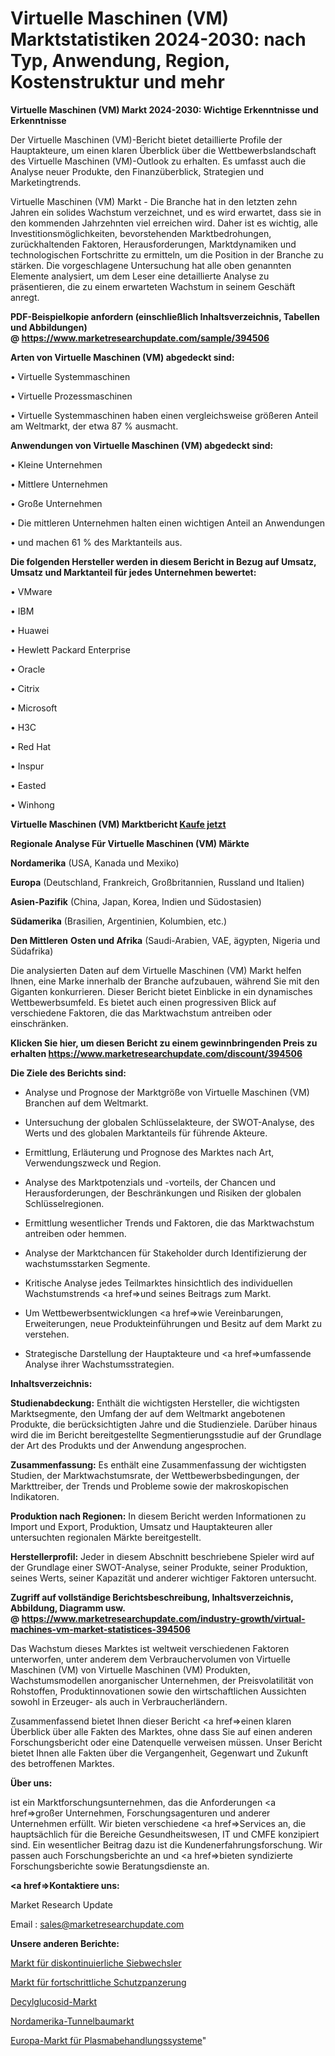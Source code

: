 # Virtuelle Maschinen (VM) Marktstatistiken 2024-2030: nach Typ, Anwendung, Region, Kostenstruktur und mehr

<strong>Virtuelle Maschinen (VM) Markt 2024-2030: Wichtige Erkenntnisse und Erkenntnisse</strong>

Der Virtuelle Maschinen (VM)-Bericht bietet detaillierte Profile der Hauptakteure, um einen klaren Überblick über die Wettbewerbslandschaft des Virtuelle Maschinen (VM)-Outlook zu erhalten. Es umfasst auch die Analyse neuer Produkte, den Finanzüberblick, Strategien und Marketingtrends.

Virtuelle Maschinen (VM) Markt - Die Branche hat in den letzten zehn Jahren ein solides Wachstum verzeichnet, und es wird erwartet, dass sie in den kommenden Jahrzehnten viel erreichen wird. Daher ist es wichtig, alle Investitionsmöglichkeiten, bevorstehenden Marktbedrohungen, zurückhaltenden Faktoren, Herausforderungen, Marktdynamiken und technologischen Fortschritte zu ermitteln, um die Position in der Branche zu stärken. Die vorgeschlagene Untersuchung hat alle oben genannten Elemente analysiert, um dem Leser eine detaillierte Analyse zu präsentieren, die zu einem erwarteten Wachstum in seinem Geschäft anregt.

<strong><b>PDF-Beispielkopie anfordern (einschließlich Inhaltsverzeichnis, Tabellen und Abbildungen) @ </b></strong><strong><a href=https://www.marketresearchupdate.com/sample/394506><strong>https://www.marketresearchupdate.com/sample/394506</u></a></strong></strong>

<strong>Arten von Virtuelle Maschinen (VM) abgedeckt sind:</strong>

• Virtuelle Systemmaschinen

• Virtuelle Prozessmaschinen

• Virtuelle Systemmaschinen haben einen vergleichsweise größeren Anteil am Weltmarkt, der etwa 87 % ausmacht.

<strong>Anwendungen von Virtuelle Maschinen (VM) abgedeckt sind:</strong>

• Kleine Unternehmen

• Mittlere Unternehmen

• Große Unternehmen

• Die mittleren Unternehmen halten einen wichtigen Anteil an Anwendungen

• und machen 61 % des Marktanteils aus.

<strong>Die folgenden Hersteller werden in diesem Bericht in Bezug auf Umsatz, Umsatz und Marktanteil für jedes Unternehmen bewertet:</strong>

• VMware

• IBM

• Huawei

• Hewlett Packard Enterprise

• Oracle

• Citrix

• Microsoft

• H3C

• Red Hat

• Inspur

• Easted

• Winhong

<strong>Virtuelle Maschinen (VM) Marktbericht <a href=https://www.marketresearchupdate.com/buynow/394506>Kaufe jetzt</a></strong>

<strong>Regionale Analyse Für Virtuelle Maschinen (VM) Märkte</strong>

<strong>Nordamerika</strong> (USA, Kanada und Mexiko)

<strong>Europa</strong> (Deutschland, Frankreich, Großbritannien, Russland und Italien)

<strong>Asien-Pazifik</strong> (China, Japan, Korea, Indien und Südostasien)

<strong>Südamerika</strong> (Brasilien, Argentinien, Kolumbien, etc.)

<strong>Den Mittleren</strong> <strong>Osten und Afrika</strong> (Saudi-Arabien, VAE, ägypten, Nigeria und Südafrika)

Die analysierten Daten auf dem Virtuelle Maschinen (VM) Markt helfen Ihnen, eine Marke innerhalb der Branche aufzubauen, während Sie mit den Giganten konkurrieren. Dieser Bericht bietet Einblicke in ein dynamisches Wettbewerbsumfeld. Es bietet auch einen progressiven Blick auf verschiedene Faktoren, die das Marktwachstum antreiben oder einschränken.

<strong>Klicken Sie hier, um diesen Bericht zu einem gewinnbringenden Preis zu erhalten
</strong><strong><a href=https://www.marketresearchupdate.com/discount/394506>https://www.marketresearchupdate.com/discount/394506</b></u></strong></a>

<strong>Die Ziele des Berichts sind:</strong>

- Analyse und Prognose der Marktgröße von Virtuelle Maschinen (VM) Branchen auf dem Weltmarkt.

- Untersuchung der globalen Schlüsselakteure, der SWOT-Analyse, des Werts und des globalen Marktanteils für führende Akteure.

- Ermittlung, Erläuterung und Prognose des Marktes nach Art, Verwendungszweck und Region.

- Analyse des Marktpotenzials und -vorteils, der Chancen und Herausforderungen, der Beschränkungen und Risiken der globalen Schlüsselregionen.

- Ermittlung wesentlicher Trends und Faktoren, die das Marktwachstum antreiben oder hemmen.

- Analyse der Marktchancen für Stakeholder durch Identifizierung der wachstumsstarken Segmente.

- Kritische Analyse jedes Teilmarktes hinsichtlich des individuellen Wachstumstrends <a href=>und</a> seines Beitrags zum Markt.

- Um Wettbewerbsentwicklungen <a href=>wie</a> Vereinbarungen, Erweiterungen, neue Produkteinführungen und Besitz auf dem Markt zu verstehen.

- Strategische Darstellung der Hauptakteure und <a href=>umfas</a>sende Analyse ihrer Wachstumsstrategien.

<strong>Inhaltsverzeichnis:</strong>

<strong>Studienabdeckung:</strong> Enthält die wichtigsten Hersteller, die wichtigsten Marktsegmente, den Umfang der auf dem Weltmarkt angebotenen Produkte, die berücksichtigten Jahre und die Studienziele. Darüber hinaus wird die im Bericht bereitgestellte Segmentierungsstudie auf der Grundlage der Art des Produkts und der Anwendung angesprochen.

<strong>Zusammenfassung:</strong> Es enthält eine Zusammenfassung der wichtigsten Studien, der Marktwachstumsrate, der Wettbewerbsbedingungen, der Markttreiber, der Trends und Probleme sowie der makroskopischen Indikatoren.

<strong>Produktion nach Regionen:</strong> In diesem Bericht werden Informationen zu Import und Export, Produktion, Umsatz und Hauptakteuren aller untersuchten regionalen Märkte bereitgestellt.

<strong>Herstellerprofil:</strong> Jeder in diesem Abschnitt beschriebene Spieler wird auf der Grundlage einer SWOT-Analyse, seiner Produkte, seiner Produktion, seines Werts, seiner Kapazität und anderer wichtiger Faktoren untersucht.

<strong><b>Zugriff auf vollständige Berichtsbeschreibung, Inhaltsverzeichnis, Abbildung, Diagramm usw. @ </b></strong><strong><a href=https://www.marketresearchupdate.com/industry-growth/virtual-machines-vm-market-statistices-394506>https://www.marketresearchupdate.com/industry-growth/virtual-machines-vm-market-statistices-394506</a></strong>

Das Wachstum dieses Marktes ist weltweit verschiedenen Faktoren unterworfen, unter anderem dem Verbrauchervolumen von Virtuelle Maschinen (VM) von Virtuelle Maschinen (VM) Produkten, Wachstumsmodellen anorganischer Unternehmen, der Preisvolatilität von Rohstoffen, Produktinnovationen sowie den wirtschaftlichen Aussichten sowohl in Erzeuger- als auch in Verbraucherländern.

Zusammenfassend bietet Ihnen dieser Bericht <a href=>einen</a> klaren Überblick über alle Fakten des Marktes, ohne dass Sie auf einen anderen Forschungsbericht oder eine Datenquelle verweisen müssen. Unser Bericht bietet Ihnen alle Fakten über die Vergangenheit, Gegenwart und Zukunft des betroffenen Marktes.

<strong>Über uns:</strong>

 ist ein Marktforschungsunternehmen, das die Anforderungen <a href=>großer</a> Unternehmen, Forschungsagenturen und anderer Unternehmen erfüllt. Wir bieten verschiedene <a href=>Services</a> an, die hauptsächlich für die Bereiche Gesundheitswesen, IT und CMFE konzipiert sind. Ein wesentlicher Beitrag dazu ist die Kundenerfahrungsforschung. Wir passen auch Forschungsberichte an und <a href=>bieten</a> syndizierte Forschungsberichte sowie Beratungsdienste an.

<strong><a href=>Kontaktiere uns:</a></strong>

Market Research Update

Email : sales@marketresearchupdate.com

<strong>Unsere anderen Berichte:</strong>

<a href=https://www.linkedin.com/pulse/discontinuous-screen-changers-market-analysis-understanding>Markt für diskontinuierliche Siebwechsler</a>

<a href=https://www.linkedin.com/pulse/advanced-protective-armour-market-2023-remarking-enormous>Markt für fortschrittliche Schutzpanzerung</a>

<a href=https://www.linkedin.com/pulse/decyl-glucoside-market-2023-remarking-enormous>Decylglucosid-Markt</a>

<a href=https://www.linkedin.com/pulse/north-america-tunnelling-market-2023-demand>Nordamerika-Tunnelbaumarkt</a>

<a href=https://www.linkedin.com/pulse/europe-plasma-treatment-system-market-advancing-growth>Europa-Markt für Plasmabehandlungssysteme</a>"
